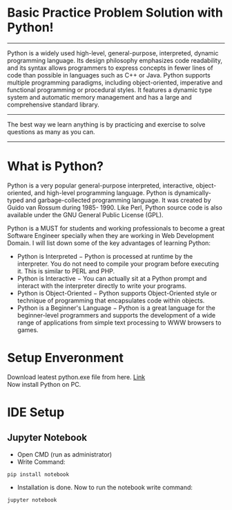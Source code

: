 # Basic Practice Problem Solution with Python! 
__________
Python is a widely used high-level, general-purpose, interpreted, dynamic programming language. Its design philosophy emphasizes code readability, and its syntax allows programmers to express concepts in fewer lines of code than possible in languages such as C++ or Java.
Python supports multiple programming paradigms, including object-oriented, imperative and functional programming or procedural styles. It features a dynamic type system and automatic memory management and has a large and comprehensive standard library.
__________
The best way we learn anything is by practicing and exercise to solve questions as many as you can.
__________

# What is Python?
Python is a very popular general-purpose interpreted, interactive, object-oriented, and high-level programming language. Python is dynamically-typed and garbage-collected programming language. It was created by Guido van Rossum during 1985- 1990. Like Perl, Python source code is also available under the GNU General Public License (GPL). 

Python is a MUST for students and working professionals to become a great Software Engineer specially when they are working in Web Development Domain. I will list down some of the key advantages of learning Python:

 * Python is Interpreted − Python is processed at runtime by the interpreter. You do not need to compile your program before executing it. This is similar to PERL and PHP.
 * Python is Interactive − You can actually sit at a Python prompt and interact with the interpreter directly to write your programs.
 * Python is Object-Oriented − Python supports Object-Oriented style or technique of programming that encapsulates code within objects.
 * Python is a Beginner's Language − Python is a great language for the beginner-level programmers and supports the development of a wide range of applications from simple text processing to WWW browsers to games.


# Setup Enveronment
Download leatest python.exe file from here. [Link](https://www.python.org/downloads/) </br>
Now install Python on PC. 


# IDE Setup
## Jupyter Notebook
  * Open CMD (run as administrator)
  * Write Command: 
```
pip install notebook
```
  * Installation is done. Now to run the notebook write command:
```
jupyter notebook
```
